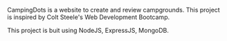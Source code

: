 CampingDots is a website to create and review campgrounds. This project is inspired by Colt Steele's Web Development Bootcamp. 

This project is buit using NodeJS, ExpressJS, MongoDB.

